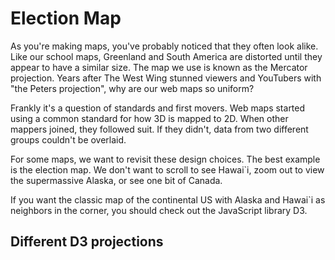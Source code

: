# Election Map

As you're making maps, you've probably noticed that they often look alike. Like our
school maps, Greenland and South America are distorted until they appear to have a
similar size. The map we use is known as the Mercator projection. Years after
The West Wing stunned viewers and YouTubers with "the Peters projection", why are
our web maps so uniform?

Frankly it's a question of standards and first movers. Web maps started using a
common standard for how 3D is mapped to 2D. When other mappers joined, they followed
suit. If they didn't, data from two different groups couldn't be overlaid.

For some maps, we want to revisit these design choices. The best example is the
election map. We don't want to scroll to see Hawai`i, zoom out to view the
supermassive Alaska, or see one bit of Canada.

If you want the classic map of the continental US with Alaska and Hawai`i as
neighbors in the corner, you should check out the JavaScript library D3.

## Different D3 projections
